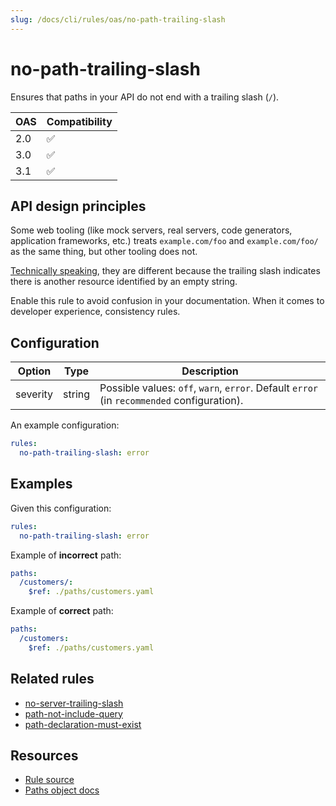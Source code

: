 ```yaml
---
slug: /docs/cli/rules/oas/no-path-trailing-slash
---
```


# no-path-trailing-slash

Ensures that paths in your API do not end with a trailing slash (`/`).

| OAS | Compatibility |
| --- | ------------- |
| 2.0 | ✅            |
| 3.0 | ✅            |
| 3.1 | ✅            |

## API design principles

Some web tooling (like mock servers, real servers, code generators, application frameworks, etc.) treats `example.com/foo` and `example.com/foo/` as the same thing, but other tooling does not.

[Technically speaking](https://www.rfc-editor.org/rfc/rfc8820#name-uri-paths), they are different because the trailing slash indicates there is another resource identified by an empty string.

Enable this rule to avoid confusion in your documentation.
When it comes to developer experience, consistency rules.

## Configuration

| Option   | Type   | Description                                                                                |
| -------- | ------ | ------------------------------------------------------------------------------------------ |
| severity | string | Possible values: `off`, `warn`, `error`. Default `error` (in `recommended` configuration). |

An example configuration:

```yaml
rules:
  no-path-trailing-slash: error
```

## Examples

Given this configuration:

```yaml
rules:
  no-path-trailing-slash: error
```

Example of **incorrect** path:

```yaml
paths:
  /customers/:
    $ref: ./paths/customers.yaml
```

Example of **correct** path:

```yaml
paths:
  /customers:
    $ref: ./paths/customers.yaml
```

## Related rules

- [no-server-trailing-slash](./no-server-trailing-slash.md)
- [path-not-include-query](./path-not-include-query.md)
- [path-declaration-must-exist](./path-declaration-must-exist.md)

## Resources

- [Rule source](https://github.com/Redocly/redocly-cli/blob/main/packages/core/src/rules/common/no-path-trailing-slash.ts)
- [Paths object docs](https://redocly.com/docs/openapi-visual-reference/paths/)
